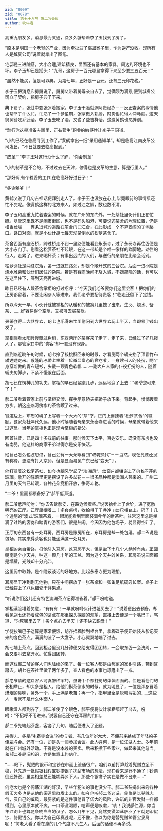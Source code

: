 ```yaml
---
aid: "0009"
zid: "0078"
title: 第七十八节 第二次会议
author: 吹牛者
---
```


高重九朋友多，消息最为灵通，没多久就帮着李子玉找到了房子。

“原本是明国一个老爷的产业，因为牵扯进了巫蛊案子里，作为逆产没收。现所有人是城资公司”说着就拿出了图纸。

宅邸是三进院落，大小合适,建筑精良，里面还有基本的家具。周边的环境也不坏。李子玉却还是摇头：“九哥，这房子一百元哪里拿得下来至少要三五百元！”

“虽然不能买，但是可以典。为期七年，正好是一百元。还有三元印花税。”

李子玉把消息和舅舅说了，舅舅又带着舅母亲自去了，觉得颇为满意,便到城资公司立了契约，把房子典了下来。

典下房子，张世中变张罗着搬家，李子玉干脆就派阿贵经办－－反正查案的事情他也帮不了什么忙。忙活了一个多星期，张家搬入新居，阿贵也忙得人仰马翻。这天舅舅请吃乔迁酒。李子玉去吃了酒，又说了些吉祥话，这边黄鹤也来辞别。

“辞行你这是准备去哪里，可有营生”职业的敏感性让李子玉问道。

“小的已经在临高寻到工作了。”黄鹤拿出一纸“录用通知单”。却是临高江南皮革公司发出，“不日就要去临高报到。”

“皮革厂”李子玉对这行没什么了解，“你会制革”

“小的制革是不会的，不过过去在天津，做得也是皮革的生意，算是行里人。”

“那好啊,有个稳妥的工作,在临高好好过日子！”

“多谢差爷！”

黄鹤又说了几句吉祥话便拜别走人了。李子玉也没放在心上,毕竟眼前的事情都还忙不完呢。像黄鹤这样的北方来人，如过江之鲫，数也数不清。

李子玉和高重九忙着查案的时候，就在广州的东门外，一处茶社里伙计们正在忙碌。尽管这里既不是闹市街区，也不是码头船港，可要说这茶舍的地理位置，仍是相当优越——两条进城的道路在茶舍门口汇合，在此形成一个不算宽阔的丁字路口。路口对面，就是小伙计胡七每天沏茶倒水的松萝茶舍了。

茶舍西面有座石桥，跨过桥走不到一里路便能看到永泰寺，过了永泰寺再往西便是大小东门了。别看这松萝茶社不起眼，在这一带却是个唯一像样的歇脚地。过往的行人，走累了，进来喝杯茶；有事出远门的人们，与送行的亲朋在此聚会话别。

松萝茶社是两进院落，第一进就在路旁，却是个敞开式的三合院。后面一进小院是烧水堆柴和伙计们居住的杂院。若是有客商晚间不及入城，不嫌简陋的话，也可以在这里住下，等到天亮再进城。

昨日已经有人跟茶舍掌柜的打过招呼：“今天我们老爷要你们这里会客！把你们的正房都留着，不要让闲杂人等进来。我们老爷要招待贵客！”临走还留下了定钱。

所以今天一早，小伙计就被掌柜的从暖和的被窝儿里拽了出来，生火、烧水、备茶、……好容易得个空隙，又被叫去买茶食。

买茶食得上大世界去，胡七也乐得来忙里偷闲到大世界去玩上半天，当即领了钱出发了。

掌柜眼看太阳慢慢飘过树梢，东西两厅的茶客来了走了，走了来，已经过了好几拨人了。那管家口中的“贵客”却一直没有现身。

直到临近晌午的时候，胡七拎了核桃酥回来的时候，才看见两个轿夫抬了顶青竹布轿远远走来。敞篷的凉轿上坐着一位微显富态的官老爷，一身读书人的装扮，两个身穿新做的青布短衫，头戴一顶青色软帽……一副大户人家的仆役打扮的人，随着轿夫的脚步，不紧不慢跟在后面。

胡七还在愣神儿的功夫，掌柜的早已经紧跑几步，远远地迎了上去：“老爷您可来了！”

郝二爷看着管家上前与掌柜交涉，挥手示意轿夫把轿子放下来。背起手，慢慢踱着方步，朝这座临河傍水的茶舍踱了过来。

官道边上，布制的幌子上写着一个大大的“茶”字，正门上面挂着“松萝茶舍”的匾额。这家茶社年代久远，他小时候随着母亲来永泰寺进香的时候，母亲就带着他来过这里。当年的掌柜也正是现今掌柜的祖父。

回首往昔，已是四十多载前的往事。那时候天下太平，百姓安乐。既没有东虏也没有南髡，他这样的商家子弟过得亦是安乐快活。

他自己怎么也没想过，自己会有一天亲眼看到“改朝换代”－－当然，现在髡贼还没有称帝，更没有打入京师，但是显而易见广东已经“变天”了。

他打量着这松萝茶社，如今也跟风学起了“澳洲风”，给窗户都镶嵌上了价格不菲的玻璃。敞开的院落里更是摆设了许多盆花－－很多品种都是澳洲人带来的。广州二月里的天气已转暖，各种花朵竞相开放，争奇斗艳。

“二爷！里面都预备好了”郝平低声道。

郝二爷低声吩咐：“你去告诉郝安，在路边候着些。”说罢拾步上了台阶，进了宽敞明亮的正厅。正厅里摆着二十多套桌椅，收拾得干干净净；曲尺柜台上，码了十几个透明的“澳式”玻璃茶箱，一眼就能看到里面装着今年的新茶叶。往常这里总是坐满了过路的客商和踏青的游客们，很是热闹。今天因为他包场子，就显得空旷了。

正厅的东西各有一处耳房。西耳房是账房所在，东耳房是却一处包厢。郝二爷说是包场，其实来得茶客也只能坐满这一处耳房。

掌柜的亲自带路，将他引入耳房。这耳房不大，但是坐下十几个人绰绰有余。正面朝南是个小天井，种这一颗几十年的玉兰。因为这个天井的关系，耳房虽说三面都是墙壁，光线却十分充沛。

这里闹中取静，是个隐蔽谈话的好地方。比起永泰寺更为理想。

耳房里干净到别无他物，只在中间摆放了一张茶桌和一张备足纸砚的长案。桌子上已经摆上了八色细瓷干鲜果点。

“听说你们这儿还有特色澳洲茶点记得准备着。”郝平吩咐道。

掌柜满脸堆着笑意，“有有有！一早就吩咐伙计进城买去了！”说着便出去预备，却看见胡七还拎着成包的茶点在那里探头探脑的观望，直接上去便是一个嘴巴子，骂道，“你死哪里去了！买个点心去半天！还不快去装盘！”

学徒挨嘴巴子这算是家常便饭，胡齐捂着脸到柜台里，拿着碟子便开始装从张记买来的各色茶点。满满的装了一大盘子。小心翼翼地端了过去。

胡七端上茶点，回到柜台里没几分钟便又给支得团团转，一会取东西一会洗刷，一会又要叫去拿开水。忙得团团转。

而这位郝二爷的客人们也陆续的来了。每一位客人都是由郝家的家仆引路，带到耳房去。胡七在茶社里做了两年多了，查人看色的本事也琢磨出了一点。

郝老爷请的这帮客人可真够稀罕的，虽说个个都打扮的体体面面的。但是看他们的长相举止，却大多是粗人。给他们斟茶倒水的时候，就为明显了，一位是浑身冒着煤烟的臭味，另外一个，手上满是老茧；再一个，指甲里全是灰粉污垢的……这些人一看就不是什么体面人。

眼瞅着人都到齐了，郝二爷使了个眼色，郝平便将伙计掌柜都赶了出去，吩咐：“不招呼不用进来。”说罢自己还守在耳房的门口。

郝二爷先端起茶盏，客套了几句。随后便进入了正题。

来得人，多是“永泰寺会议”的参与者。有几位年岁太大，不便前来换成了年轻的子侄辈与会。还有一位，却是头一回参加会议。此人姓何，是一位江湖人士。多年前就在广州城外活动。干得是没本钱的买卖。后来积攒下些家业，做起来其他勾当。和郝二爷是旧相识，亦是生意上的伙伴。

“……眼下，髡贼的银币和宝钞在市面上流通很广。咱们以前打算趁着髡贼立足不稳，抢先造一批假银钱假宝钞捞银子扰乱市场的想法，现在看来是行不通了！钞票倒还好说，虽卖相差总还能糊弄乡下人。那些个银饼子实在是做不出来……”



何老大也是个闯荡江湖的好汉，早些年犯法的事也没少干。郝二爷鼓捣出来的各种假币大多也是从他的渠道里散发出去的。如今他听郝二爷这话，倒像是长髡贼志气，灭自己的威风，最要紧的是这件事他冒了偌大的风险，许诺的升官发财一样都得到，心里原本就不爽。一口茶没喝顺，呛声便是咳嗽，“咳！我说郝仁源，你当年江湖上也算是条响当当的汉子。怎么几年不见，竟然变得如此胆小了不就是印假钞、铸假钱么，你以为自己印真钱呢，还不像，你以为你是替髡贼掌管宝泉局呢！”何老大看了看在座的几个气度不凡生人，后面的话便不再多说。

